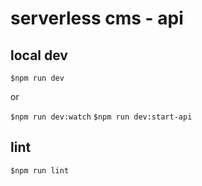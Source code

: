 # serverless cms - api

## local dev

`$npm run dev`

or

`$npm run dev:watch`
`$npm run dev:start-api`

## lint

`$npm run lint`
